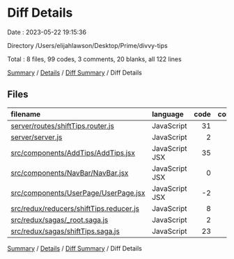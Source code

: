 # Diff Details

Date : 2023-05-22 19:15:36

Directory /Users/elijahlawson/Desktop/Prime/divvy-tips

Total : 8 files,  99 codes, 3 comments, 20 blanks, all 122 lines

[Summary](results.md) / [Details](details.md) / [Diff Summary](diff.md) / Diff Details

## Files
| filename | language | code | comment | blank | total |
| :--- | :--- | ---: | ---: | ---: | ---: |
| [server/routes/shiftTips.router.js](/server/routes/shiftTips.router.js) | JavaScript | 31 | 3 | 9 | 43 |
| [server/server.js](/server/server.js) | JavaScript | 2 | 0 | 0 | 2 |
| [src/components/AddTips/AddTips.jsx](/src/components/AddTips/AddTips.jsx) | JavaScript JSX | 35 | 0 | 9 | 44 |
| [src/components/NavBar/NavBar.jsx](/src/components/NavBar/NavBar.jsx) | JavaScript JSX | 0 | 0 | -1 | -1 |
| [src/components/UserPage/UserPage.jsx](/src/components/UserPage/UserPage.jsx) | JavaScript JSX | -2 | 0 | -1 | -3 |
| [src/redux/reducers/shiftTips.reducer.js](/src/redux/reducers/shiftTips.reducer.js) | JavaScript | 8 | 0 | 0 | 8 |
| [src/redux/sagas/_root.saga.js](/src/redux/sagas/_root.saga.js) | JavaScript | 2 | 0 | 0 | 2 |
| [src/redux/sagas/shiftTips.saga.js](/src/redux/sagas/shiftTips.saga.js) | JavaScript | 23 | 0 | 4 | 27 |

[Summary](results.md) / [Details](details.md) / [Diff Summary](diff.md) / Diff Details